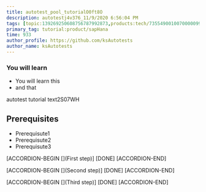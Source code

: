 ```yaml
---
title: autotest_pool_tutorialO0ft8O
description: autotestj4v376_11/9/2020 6:56:04 PM
tags: [topic:139269250608756787992873,products:tech/73554900100700000996,tutorial:experience/advanced]
primary_tag: tutorial:product/sapHana
time: 933
author_profile: https://github.com/ksAutotests
author_name: ksAutotests
---
```

### You will learn
- You will learn this
- and that

autotest tutorial text2S07WH

## Prerequisites
- Prerequisute1
- Prerequisute2
- Prerequisute3

[ACCORDION-BEGIN [](First step)]
[DONE]
[ACCORDION-END]

[ACCORDION-BEGIN [](Second step)]
[DONE]
[ACCORDION-END]

[ACCORDION-BEGIN [](Third step)]
[DONE]
[ACCORDION-END]

